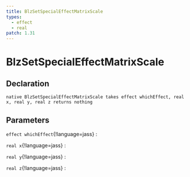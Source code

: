 ```yaml
---
title: BlzSetSpecialEffectMatrixScale
types:
  - effect
  - real
patch: 1.31
---
```


# BlzSetSpecialEffectMatrixScale

## Declaration

```jass
native BlzSetSpecialEffectMatrixScale takes effect whichEffect, real x, real y, real z returns nothing
```

## Parameters
`effect whichEffect`{!language=jass}
: 

`real x`{!language=jass}
: 

`real y`{!language=jass}
: 

`real z`{!language=jass}
: 
